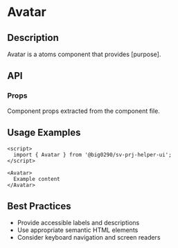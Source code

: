 # Avatar

## Description

Avatar is a atoms component that provides [purpose].

## API

### Props

Component props extracted from the component file.

## Usage Examples

```svelte
<script>
  import { Avatar } from '@big0290/sv-prj-helper-ui';
</script>

<Avatar>
  Example content
</Avatar>
```

## Best Practices

- Provide accessible labels and descriptions
- Use appropriate semantic HTML elements
- Consider keyboard navigation and screen readers
